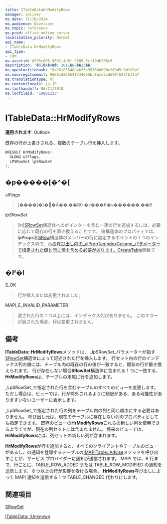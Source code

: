 ```yaml
---
title: ITableDataHrModifyRows
manager: soliver
ms.date: 11/16/2014
ms.audience: Developer
ms.topic: reference
ms.prod: office-online-server
localization_priority: Normal
api_name:
- ITableData.HrModifyRows
api_type:
- COM
ms.assetid: d295c896-9882-4d6f-9689-5cf40db208c0
description: '�ŏI�X�V��: 2011�N7��23��'
ms.openlocfilehash: 15d98183548d4b73c35368d690ef63d5c3dfd9af
ms.sourcegitcommit: 9d60cd82b5413446e5bc8ace2cd689f683fb41a7
ms.translationtype: MT
ms.contentlocale: ja-JP
ms.lasthandoff: 06/11/2018
ms.locfileid: "19801233"
---
```

# <a name="itabledatahrmodifyrows"></a>ITableData::HrModifyRows

  
  
**適用されます**: Outlook 
  
既存の行が上書きされる、複数のテーブル行を挿入します。
  
```cpp
HRESULT HrModifyRows(
  ULONG ulFlags,
  LPSRowSet lpSRowSet
);
```

## <a name="parameters"></a>�p�����[�^�[

 _ulFlags_
  
> [����]�\�񂳂�Ă��܂��B0 �ɂ���K�v������܂��B
    
 _lpSRowSet_
  
> [in][SRowSet](srowset.md)構造体へのポインターを含む一連の行を追加するには、必要に応じて既存の行を置き換えることです。 値構造体のプロパティでは、 **lpProps**各[SRow](srow.md)構造体のメンバーの行に設定するポイントの 1 つのインデックス列で、[への呼び出し内の_ulPropTagIndexColumn_パラメーターで指定された値と同じ値を含める必要があります。CreateTable](createtable.md)関数です。 
    
## <a name="return-value"></a>�߂�l

S_OK 
  
> 行が挿入または変更されました。
    
MAPI_E_INVALID_PARAMETER 
  
> 渡された行の 1 つ以上には、インデックス列がありません。 このエラーが返された場合、行は変更されません。
    
## <a name="remarks"></a>備考

**ITableData::HrModifyRows**メソッドは、 _lpSRowSet_パラメーターが指す[SRowSet](srowset.md)構造体によって記述された行を挿入します。 行セット内の行のインデックス列の値には、テーブル内の既存の行の値が一致すると、既存の行が置き換えられます。 行が存在しない場合**SRowSet**構造体に含まれる 1 つに一致する、 **HrModifyRows**は、テーブルの末尾に行を追加します。 
  
_LpSRowSet_で指定された行を含むテーブルのすべてのビューを変更します。 ただし場合は、ビューでは、行が除外されるように制限がある、ある可能性がありますいないユーザーに表示します。 
  
_LpSRowSet_で指定された行の列をテーブル内の列と同じ順序にする必要はありません。 呼び出し元は、現在のテーブルに存在しない列のプロパティとしても指定できます。 既存のビューの**HrModifyRows**これらの新しい列を使用できるようですが、現在の列セットには含まれません。 将来のビューでは、 **HrModifyRows**には、列セットの新しい列が含まれます。 
  
**HrModifyRows**が行を追加すると、すべてのクライアントやテーブルのビューがあるし、の通知を登録するテーブルの[IMAPITable::Advise](imapitable-advise.md)メソッドを呼び出すことが、サービス プロバイダーに通知が送信されます。 MAPI では、8 行まで、行ごとに、TABLE_ROW_ADDED または TABLE_ROW_MODIFIED の通知を送信します。 8 つ以上の行が影響を受ける場合、 **HrModifyRows**呼び出しによって MAPI 通知を送信する 1 つ TABLE_CHANGED 代わりにします。 
  
## <a name="see-also"></a>関連項目



[SRowSet](srowset.md)
  
[ITableData: IUnknown](itabledataiunknown.md)

